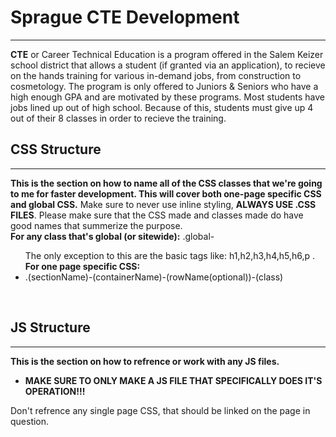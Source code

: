 <h1><b>Sprague CTE Development</b></h1>
<hr>
<b>CTE</b> or Career Technical Education is a program offered in the Salem Keizer school district that allows a student (if granted via an application), to recieve on the hands training for various in-demand jobs, from construction to cosmetology. The program is only offered to Juniors & Seniors who have a high enough GPA and are motivated by these programs. Most students have jobs lined up out of high school. Because of this, students must give up 4 out of their 8 classes in order to recieve the training. 
<br>
<h2><b>CSS Structure</b></h2>
<hr>
<b>This is the section on how to name all of the CSS classes that we're going to me for faster development. This will cover both one-page specific CSS and global CSS.</b> Make sure to never use inline styling, <b>ALWAYS USE .CSS FILES</b>. Please make sure that the CSS made and classes made do have good names that summerize the purpose.<br> 
<b>For any class that's global (or sitewide):</b> .global- <br>
<ul>
The only exception to this are the basic tags like: h1,h2,h3,h4,h5,h6,p . <br>
<b>For one page specific CSS:</b><br>
  <li>.(sectionName)-(containerName)-(rowName(optional))-(class)</li>
</ul>
<br>
<h2><b>JS Structure</b></h2>
<hr>
<b>This is the section on how to refrence or work with any JS files.</b><br>
<ul>
  <li><b>MAKE SURE TO ONLY MAKE A JS FILE THAT SPECIFICALLY DOES IT'S OPERATION!!! </b><br></li>
</ul>
Don't refrence any single page CSS, that should be linked on the page in question.
